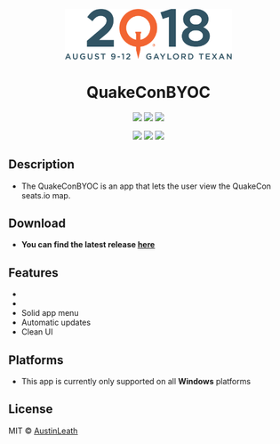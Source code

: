 
<p align="center">
  <a href="www.google.com" target="_blank"><img src="home/images/quakecon2018.png" width="300"/></a>
  <h1 align="center">QuakeConBYOC</h3>
  <p align="center">
    <img src="https://img.shields.io/github/release/austinleath/quakeconbyoc.svg" />
      <a href="https://www.paypal.com/cgi-bin/webscr?cmd=_s-xclick&hosted_button_id=3NS3ZERCW9GD8">
      <img src="https://img.shields.io/badge/Donate-PayPal-green.svg"/></a>
    <img src="https://img.shields.io/david/austinleath/quakeconbyoc.svg" />
  </p>
  <p align="center">
    <img src="https://img.shields.io/github/downloads/AustinLeath/quakeconbyoc/total.svg" />
    <img src="https://img.shields.io/github/license/austinleath/quakeconbyoc.svg" />
    <img src="http://hits.dwyl.io/austinleath/quakeconbyoc.svg" />
  </p>
</p>

## Description
- The QuakeConBYOC is an app that lets the user view the QuakeCon seats.io map.

## Download
- **You can find the latest release <u>[here](https://www.github.com/austinleath/quakeconbyoc/releases/latest)**</u>

## Features
-
-
- Solid app menu
- Automatic updates
- Clean UI

## Platforms
- This app is currently only supported on all **Windows** platforms

## License
MIT © <u>[AustinLeath](https://github.com/AustinLeath/quakeconbyoc/blob/master/LICENSE)</u>
